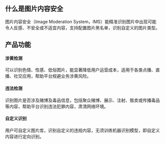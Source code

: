 ## 什么是图片内容安全
图片内容安全（Image Moderation System，IMS）能精准识别图片中出现可能令人反感、不安全或不适宜内容，支持配置图片黑名单，识别自定义的图片类型。
## 产品功能
#### 涉黄检测
可以识别色情、性感、低俗图片，能显著降低用户运营成本，适用于各类点播、直播、社交应用，帮助平台规避业务涉黄风险。
#### 违法检测
识别图片是否涉及赌博及毒品信息，包括聚众赌博、展示、注射、贩卖或传播毒品等内容，帮助平台识别违法犯罪内容，肃清网络环境。
#### 自定义识别
用户可自定义图片库，识别自定义的违规内容，无须训练机器识别模型，即自定义内容进行定向识别。
